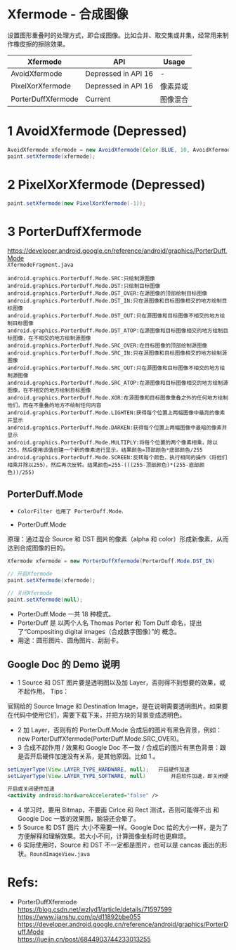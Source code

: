 # Xfermode - 合成图像

设置图形重叠时的处理方式，即合成图像。比如合并、取交集或并集，经常用来制作橡皮擦的擦除效果。

| Xfermode           | API                 | Usage    |
| ------------------ | ------------------- | -------- |
| AvoidXfermode      | Depressed in API 16 | -        |
| PixelXorXfermode   | Depressed in API 16 | 像素异或 |
| PorterDuffXfermode | Current             | 图像混合 |

# 1 AvoidXfermode (Depressed)

```java
AvoidXfermode xfermode = new AvoidXfermode(Color.BLUE, 10, AvoidXfermode.Mode.AVOID);
paint.setXfermode(xfermode);
```

# 2 PixelXorXfermode (Depressed)

```java
paint.setXfermode(new PixelXorXfermode(-1));
```

# 3 PorterDuffXfermode

https://developer.android.google.cn/reference/android/graphics/PorterDuff.Mode  
`XfermodeFragment.java`

```
android.graphics.PorterDuff.Mode.SRC:只绘制源图像
android.graphics.PorterDuff.Mode.DST:只绘制目标图像
android.graphics.PorterDuff.Mode.DST_OVER:在源图像的顶部绘制目标图像
android.graphics.PorterDuff.Mode.DST_IN:只在源图像和目标图像相交的地方绘制目标图像
android.graphics.PorterDuff.Mode.DST_OUT:只在源图像和目标图像不相交的地方绘制目标图像
android.graphics.PorterDuff.Mode.DST_ATOP:在源图像和目标图像相交的地方绘制目标图像，在不相交的地方绘制源图像
android.graphics.PorterDuff.Mode.SRC_OVER:在目标图像的顶部绘制源图像
android.graphics.PorterDuff.Mode.SRC_IN:只在源图像和目标图像相交的地方绘制源图像
android.graphics.PorterDuff.Mode.SRC_OUT:只在源图像和目标图像不相交的地方绘制源图像
android.graphics.PorterDuff.Mode.SRC_ATOP:在源图像和目标图像相交的地方绘制源图像，在不相交的地方绘制目标图像
android.graphics.PorterDuff.Mode.XOR:在源图像和目标图像重叠之外的任何地方绘制他们，而在不重叠的地方不绘制任何内容
android.graphics.PorterDuff.Mode.LIGHTEN:获得每个位置上两幅图像中最亮的像素并显示
android.graphics.PorterDuff.Mode.DARKEN:获得每个位置上两幅图像中最暗的像素并显示
android.graphics.PorterDuff.Mode.MULTIPLY:将每个位置的两个像素相乘，除以255，然后使用该值创建一个新的像素进行显示。结果颜色=顶部颜色*底部颜色/255
android.graphics.PorterDuff.Mode.SCREEN:反转每个颜色，执行相同的操作（将他们相乘并除以255），然后再次反转。结果颜色=255-(((255-顶部颜色)*(255-底部颜色))/255)
```

## PorterDuff.Mode

- `ColorFilter 也用了 PorterDuff.Mode`.

- PorterDuff.Mode

原理：通过混合 Source 和 DST 图片的像素（alpha 和 color）形成新像素，从而达到合成图像的目的。

```java
Xfermode xfermode = new PorterDuffXfermode(PorterDuff.Mode.DST_IN)

// 开启Xfermode
paint.setXfermode(xfermode);

// 关闭Xfermode
paint.setXfermode(null);
```

- PorterDuff.Mode 一共 18 种模式。
- PorterDuff 是 以两个人名 Thomas Porter 和 Tom Duff 命名，提出了“Compositing digital images（合成数字图像）”的 概念。
- 用途：圆形图片、圆角图片、刮刮卡。

## Google Doc 的 Demo 说明

- 1 Source 和 DST 图片要是透明图以及加 Layer，否则得不到想要的效果，或不起作用。
  Tips：

官网给的 Source Image 和 Destination Image，是在说明需要透明图片。如果要在代码中使用它们，需要下载下来，并把方块的背景变成透明色。

- 2 加 Layer，否则有的 PorterDuff.Mode 合成后的图片有黑色背景，例如：new PorterDuffXfermode(PorterDuff.Mode.SRC_OVER)。
- 3 合成不起作用 / 效果和 Google Doc 不一致 / 合成后的图片有黑色背景：跟是否开启硬件加速没有关系，是其他原因。比如 1.。

```java
setLayerType(View.LAYER_TYPE_HARDWARE, null);	开启硬件加速
setLayerType(View.LAYER_TYPE_SOFTWARE, null)		开启软件加速，即关闭硬件加速
```

```xml
开启或关闭硬件加速
<activity android:hardwareAccelerated="false" />
```

- 4 学习时，要用 Bitmap，不要画 Cirlce 和 Rect 测试，否则可能得不出 和 Google Doc 一致的效果图，脑袋还会晕了。
- 5 Source 和 DST 图片 大小不需要一样。Google Doc 给的大小一样，是为了方便解释和理解效果。若大小不同，计算图像坐标时也更麻烦。
- 6 实际使用时，Source 和 DST 不一定都是图片，也可以是 cancas 画出的形状。`RoundImageView.java`

# Refs:

- PorterDuffXfermode  
  https://blog.csdn.net/wzlyd1/article/details/71597599  
  https://www.jianshu.com/p/d11892bbe055  
  https://developer.android.google.cn/reference/android/graphics/PorterDuff.Mode  
  https://juejin.cn/post/6844903744233013255
